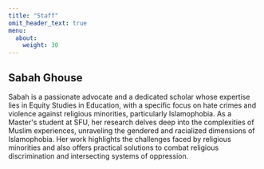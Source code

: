```yaml
---
title: "Staff"
omit_header_text: true
menu:
  about:
    weight: 30
---
```


## Sabah Ghouse

Sabah is a passionate advocate and a dedicated scholar whose expertise lies in Equity Studies in Education, with a specific focus on hate crimes and violence against religious minorities, particularly Islamophobia. As a Master's student at SFU, her research delves deep into the complexities of Muslim experiences, unraveling the gendered and racialized dimensions of Islamophobia. Her work highlights the challenges faced by religious minorities and also offers practical solutions to combat religious discrimination and intersecting systems of oppression.

